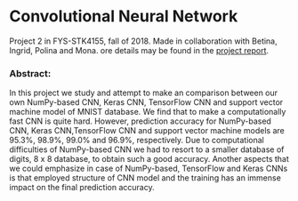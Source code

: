 # Convolutional Neural Network
Project 2 in FYS-STK4155, fall of 2018. Made in collaboration with Betina, Ingrid, Polina and Mona.
ore details may be found in the [project report](hhttps://github.com/henriklg/numpy-cnn/blob/master/FYS_STK4155_project3.pdf).

### Abstract:
In this project we study and attempt to make an comparison between our own NumPy-based CNN, Keras CNN, TensorFlow CNN and support vector machine model of MNIST database. We find that to make a computationally fast CNN is quite hard. However, prediction accuracy for NumPy-based CNN, Keras CNN,TensorFlow CNN and support vector machine models are 95.3%, 98.9%, 99.0% and 96.9%, respectively.  Due to computational difficulties of NumPy-based CNN we had to resort to a smaller database of digits, 8 x 8 database, to obtain such a good accuracy. Another aspects that we could emphasize in case of NumPy-based, TensorFlow and Keras CNNs is that employed structure of CNN model and the training has an immense impact on the final prediction accuracy.
